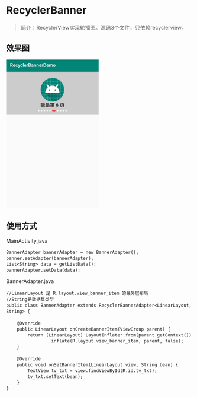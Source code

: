 # RecyclerBanner
> 简介：RecyclerView实现轮播图。源码3个文件，只依赖recyclerview。
> 

## 效果图

<img src="./demo_screenshot.jpeg" height="400" >


## 使用方式

MainActivity.java

```
BannerAdapter bannerAdapter = new BannerAdapter();
banner.setAdapter(bannerAdapter);
List<String> data = getListData();
bannerAdapter.setData(data);
```

BannerAdapter.java

```
//LinearLayout 是 R.layout.view_banner_item 的最外层布局
//String是数据集类型
public class BannerAdapter extends RecyclerBannerAdapter<LinearLayout, String> {

    @Override
    public LinearLayout onCreateBannerItem(ViewGroup parent) {
        return (LinearLayout) LayoutInflater.from(parent.getContext())
                .inflate(R.layout.view_banner_item, parent, false);
    }

    @Override
    public void onSetBannerItem(LinearLayout view, String bean) {
        TextView tv_txt = view.findViewById(R.id.tv_txt);
        tv_txt.setText(bean);
    }
}
```
